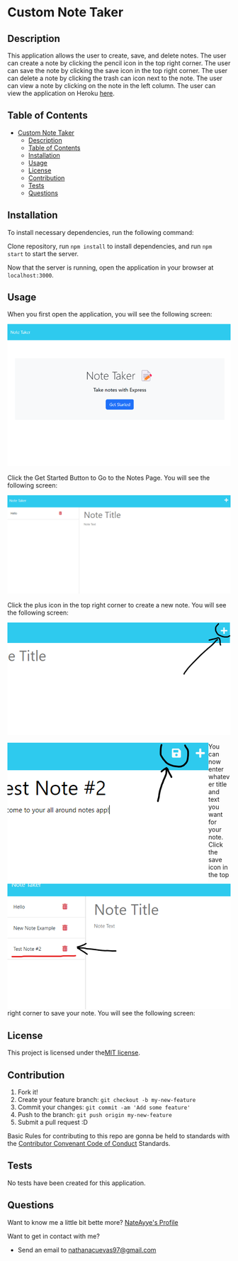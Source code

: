 # Custom Note Taker

## Description

This application allows the user to create, save, and delete notes. The user can create a note by clicking the pencil icon in the top right corner. The user can save the note by clicking the save icon in the top right corner. The user can delete a note by clicking the trash can icon next to the note. The user can view a note by clicking on the note in the left column. The user can view the application on Heroku [here](https://sleepy-ridge-83415.herokuapp.com/).

## Table of Contents

- [Custom Note Taker](#custom-note-taker)
  - [Description](#description)
  - [Table of Contents](#table-of-contents)
  - [Installation](#installation)
  - [Usage](#usage)
  - [License](#license)
  - [Contribution](#contribution)
  - [Tests](#tests)
  - [Questions](#questions)

## Installation

To install necessary dependencies, run the following command:

Clone repository, run `npm install` to install dependencies, and run `npm start` to start the server.

Now that the server is running, open the application in your browser at `localhost:3000`.

## Usage

When you first open the application, you will see the following screen:

![Custom Note Taker](https://github.com/NateAyye/custom-note-taker/blob/main/public/assets/images/custom-note-taker-intro.png)

Click the Get Started Button to Go to the Notes Page. You will see the following screen:

![Custom Note Taker](https://github.com/NateAyye/custom-note-taker/blob/main/public/assets/images/notes-page.png)

Click the plus icon in the top right corner to create a new note. You will see the following screen:

![Custom Note Taker](https://github.com/NateAyye/custom-note-taker/blob/main/public/assets/images/new-note.png)

<img align="left" src="https://github.com/NateAyye/custom-note-taker/blob/main/public/assets/images/save-note.png" />
<img align="left" src="https://github.com/NateAyye/custom-note-taker/blob/main/public/assets/images/saved-note.png" />
You can now enter whatever title and text you want for your note. Click the save icon in the top right corner to save your note. You will see the following screen:

## License

This project is licensed under the[MIT license](https://github.com/NateAyye/custom-note-taker/blob/main/LICENSE).

## Contribution

1. Fork it!
2. Create your feature branch: `git checkout -b my-new-feature`
3. Commit your changes: `git commit -am 'Add some feature'`
4. Push to the branch: `git push origin my-new-feature`
5. Submit a pull request :D

Basic Rules for contributing to this repo are gonna be held to standards with the [Contributor Convenant Code of Conduct](https://www.contributor-covenant.org/version/2/1/code_of_conduct/) Standards.

## Tests

No tests have been created for this application.

## Questions

Want to know me a little bit bette more? [NateAyye's Profile](https://github.com/NateAyye)

Want to get in contact with me?

- Send an email to nathanacuevas97@gmail.com
